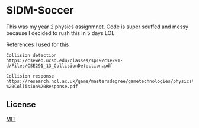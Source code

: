 # SIDM-Soccer
This was my year 2 physics assignmnet. Code is super scuffed and messy because I decided to rush this in 5 days LOL

References I used for this
```
Collision detection
https://cseweb.ucsd.edu/classes/sp19/cse291-d/Files/CSE291_13_CollisionDetection.pdf

Collision response
https://research.ncl.ac.uk/game/mastersdegree/gametechnologies/physicstutorials/5collisionresponse/Physics%20-%20Collision%20Response.pdf
```

## License
[MIT](https://choosealicense.com/licenses/mit/)
